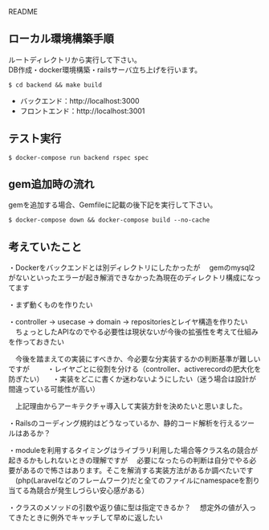  README

## ローカル環境構築手順

ルートディレクトリから実行して下さい。  
DB作成・docker環境構築・railsサーバ立ち上げを行います。  

```
$ cd backend && make build
```

- バックエンド：http://localhost:3000
- フロントエンド：http://localhost:3001

## テスト実行

```
$ docker-compose run backend rspec spec
```

## gem追加時の流れ

gemを追加する場合、Gemfileに記載の後下記を実行して下さい。

```
$ docker-compose down && docker-compose build --no-cache
```

## 考えていたこと

・Dockerをバックエンドとは別ディレクトリにしたかったが
　gemのmysql2がないといったエラーが起き解消できなかった為現在のディレクトリ構成になってます

・まず動くものを作りたい

・controller -> usecase -> domain -> repositoriesとレイヤ構造を作りたい
　ちょっとしたAPIなのでやる必要性は現状ないが今後の拡張性を考えて仕組みを作っておきたい

　今後を踏まえての実装にすべきか、今必要な分実装するかの判断基準が難しいですが
　
　・レイヤごとに役割を分ける（controller、activerecordの肥大化を防ぎたい）
　・実装をどこに書くか迷わないようにしたい（迷う場合は設計が間違っている可能性が高い）

　上記理由からアーキテクチャ導入して実装方針を決めたいと思いました。

・Railsのコーディング規約はどうなっているか、静的コード解析を行えるツールはあるか？

・moduleを利用するタイミングはライブラリ利用した場合等クラス名の競合が起きるかもしれないときの理解ですが
　必要になったらの判断は自分でやる必要があるので怖さはあります。そこを解消する実装方法があるか調べたいです
　(php(Laravelなどのフレームワーク)だと全てのファイルにnamespaceを割り当てる為競合が発生しづらい安心感がある）

・クラスのメソッドの引数や返り値に型は指定できるか？
　想定外の値が入ってきたときに例外でキャッチして早めに返したい
